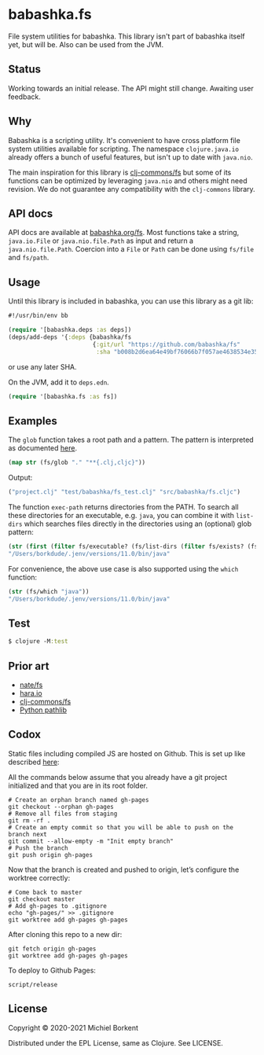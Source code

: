 # babashka.fs

File system utilities for babashka. This library isn't part of babashka itself
yet, but will be. Also can be used from the JVM.

## Status

Working towards an initial release. The API might still change. Awaiting user feedback.

## Why

Babashka is a scripting utility. It's convenient to have cross platform file
system utilities available for scripting. The namespace `clojure.java.io`
already offers a bunch of useful features, but isn't up to date with `java.nio`.

The main inspiration for this library is
[clj-commons/fs](https://github.com/clj-commons/fs) but some of its functions
can be optimized by leveraging `java.nio` and others might need revision. We do
not guarantee any compatibility with the `clj-commons` library.

## API docs

API docs are available at [babashka.org/fs](https://babashka.org/fs).  Most
functions take a string, `java.io.File` or `java.nio.file.Path` as input and
return a `java.nio.file.Path`. Coercion into a `File` or `Path` can be done
using `fs/file` and `fs/path`.

## Usage

Until this library is included in babashka, you can use this library as a git lib:

``` clojure
#!/usr/bin/env bb

(require '[babashka.deps :as deps])
(deps/add-deps '{:deps {babashka/fs
                        {:git/url "https://github.com/babashka/fs"
                         :sha "b008b2d6ea64e49bf76066b7f057ae4638534e35"}}})
```

or use any later SHA.

On the JVM, add it to `deps.edn`.

``` clojure
(require '[babashka.fs :as fs])
```

## Examples

The `glob` function takes a root path and a pattern. The pattern is interpreted
as documented
[here](https://docs.oracle.com/javase/7/docs/api/java/nio/file/FileSystem.html#getPathMatcher(java.lang.String)).

``` clojure
(map str (fs/glob "." "**{.clj,cljc}"))
```

Output:

``` clojure
("project.clj" "test/babashka/fs_test.clj" "src/babashka/fs.cljc")
```

The function `exec-path` returns directories from the PATH. To search all these directories for an executable, e.g. `java`, you can combine it with `list-dirs` which searches files directly in the directories using an (optional) glob pattern:

``` clojure
(str (first (filter fs/executable? (fs/list-dirs (filter fs/exists? (fs/exec-path)) "java"))))
"/Users/borkdude/.jenv/versions/11.0/bin/java"
```

For convenience, the above use case is also supported using the `which` function:

``` clojure
(str (fs/which "java"))
"/Users/borkdude/.jenv/versions/11.0/bin/java"
```

## Test

``` clojure
$ clojure -M:test
```

## Prior art

- [nate/fs](https://github.com/nate/fs/blob/master/src/nate/fs.clj)
- [hara.io](https://github.com/zcaudate/hara/blob/master/src/hara/io/file.clj)
- [clj-commons/fs](https://github.com/clj-commons/fs)
- [Python pathlib](https://docs.python.org/3/library/pathlib.html)

## Codox

Static files including compiled JS are hosted on Github. This is set up like
described
[here](https://medium.com/linagora-engineering/deploying-your-js-app-to-github-pages-the-easy-way-or-not-1ef8c48424b7):

All the commands below assume that you already have a git project initialized and that you are in its root folder.

```
# Create an orphan branch named gh-pages
git checkout --orphan gh-pages
# Remove all files from staging
git rm -rf .
# Create an empty commit so that you will be able to push on the branch next
git commit --allow-empty -m "Init empty branch"
# Push the branch
git push origin gh-pages
```

Now that the branch is created and pushed to origin, let’s configure the worktree correctly:

```
# Come back to master
git checkout master
# Add gh-pages to .gitignore
echo "gh-pages/" >> .gitignore
git worktree add gh-pages gh-pages
```

After cloning this repo to a new dir:

```
git fetch origin gh-pages
git worktree add gh-pages gh-pages
```

To deploy to Github Pages:

```
script/release
```

## License

Copyright © 2020-2021 Michiel Borkent

Distributed under the EPL License, same as Clojure. See LICENSE.
